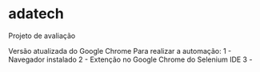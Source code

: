 # adatech
Projeto de avaliação

Versão atualizada do  Google Chrome
Para realizar  a automação:
1 - Navegador instalado
2 - Extenção no Google Chrome do Selenium IDE
3 - 
